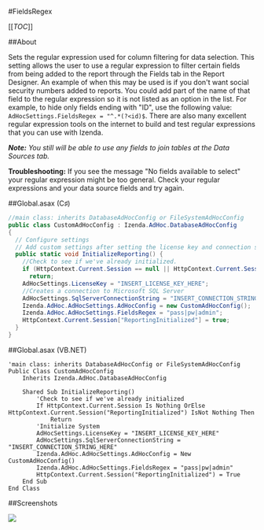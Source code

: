 #FieldsRegex

[[_TOC_]]

##About

Sets the regular expression used for column filtering for data selection. This setting allows the user to use a regular expression to filter certain fields from being added to the report through the Fields tab in the Report Designer. An example of when this may be used is if you don't want social security numbers added to reports. You could add part of the name of that field to the regular expression so it is not listed as an option in the list. For example, to hide only fields ending with "ID", use the following value: ``AdHocSettings.FieldsRegex = "^.*(?<id)$``. There are also many excellent regular expression tools on the internet to build and test regular expressions that you can use with Izenda.

_**Note:** You still will be able to use any fields to join tables at the Data Sources tab._

**Troubleshooting:** If you see the message "No fields available to select" your regular expression might be too general. Check your regular expressions and your data source fields and try again.

##Global.asax (C♯)

```csharp
//main class: inherits DatabaseAdHocConfig or FileSystemAdHocConfig
public class CustomAdHocConfig : Izenda.AdHoc.DatabaseAdHocConfig
{
  // Configure settings
  // Add custom settings after setting the license key and connection string by overriding the ConfigureSettings() method
  public static void InitializeReporting() {
    //Check to see if we've already initialized.
    if (HttpContext.Current.Session == null || HttpContext.Current.Session["ReportingInitialized"] != null)
      return;
    AdHocSettings.LicenseKey = "INSERT_LICENSE_KEY_HERE";
    //Creates a connection to Microsoft SQL Server
    AdHocSettings.SqlServerConnectionString = "INSERT_CONNECTION_STRING_HERE";
    Izenda.AdHoc.AdHocSettings.AdHocConfig = new CustomAdHocConfig();
    Izenda.AdHoc.AdHocSettings.FieldsRegex = "pass|pw|admin";
    HttpContext.Current.Session["ReportingInitialized"] = true;
  }
}

```

##Global.asax (VB.NET)

```visualbasic
'main class: inherits DatabaseAdHocConfig or FileSystemAdHocConfig
Public Class CustomAdHocConfig
    Inherits Izenda.AdHoc.DatabaseAdHocConfig

    Shared Sub InitializeReporting()
        'Check to see if we've already initialized
        If HttpContext.Current.Session Is Nothing OrElse HttpContext.Current.Session("ReportingInitialized") IsNot Nothing Then
            Return
        'Initialize System
        AdHocSettings.LicenseKey = "INSERT_LICENSE_KEY_HERE"
        AdHocSettings.SqlServerConnectionString = "INSERT_CONNECTION_STRING_HERE"
        Izenda.AdHoc.AdHocSettings.AdHocConfig = New CustomAdHocConfig()
        Izenda.AdHoc.AdHocSettings.FieldsRegex = "pass|pw|admin"
        HttpContext.Current.Session("ReportingInitialized") = True
    End Sub
End Class
```

##Screenshots

![](http://www.izenda.com/Site/Images/Screenshots/FieldsRegexDS.png)